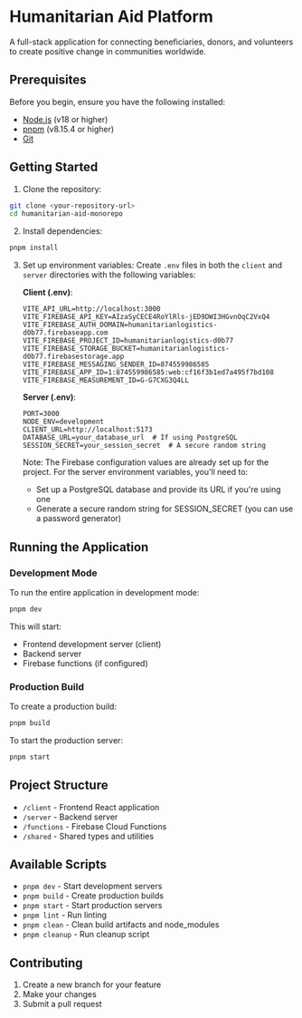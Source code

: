 # Humanitarian Aid Platform

A full-stack application for connecting beneficiaries, donors, and volunteers to create positive change in communities worldwide.

## Prerequisites

Before you begin, ensure you have the following installed:
- [Node.js](https://nodejs.org/) (v18 or higher)
- [pnpm](https://pnpm.io/) (v8.15.4 or higher)
- [Git](https://git-scm.com/)

## Getting Started

1. Clone the repository:
```bash
git clone <your-repository-url>
cd humanitarian-aid-monorepo
```

2. Install dependencies:
```bash
pnpm install
```

3. Set up environment variables:
   Create `.env` files in both the `client` and `server` directories with the following variables:

   **Client (.env)**:
   ```
   VITE_API_URL=http://localhost:3000
   VITE_FIREBASE_API_KEY=AIzaSyCECE4RoYlRls-jED9DWI3HGvnOqC2VxQ4
   VITE_FIREBASE_AUTH_DOMAIN=humanitarianlogistics-d0b77.firebaseapp.com
   VITE_FIREBASE_PROJECT_ID=humanitarianlogistics-d0b77
   VITE_FIREBASE_STORAGE_BUCKET=humanitarianlogistics-d0b77.firebasestorage.app
   VITE_FIREBASE_MESSAGING_SENDER_ID=874559986585
   VITE_FIREBASE_APP_ID=1:874559986585:web:cf16f3b1ed7a495f7bd108
   VITE_FIREBASE_MEASUREMENT_ID=G-G7CXG3Q4LL
   ```

   **Server (.env)**:
   ```
   PORT=3000
   NODE_ENV=development
   CLIENT_URL=http://localhost:5173
   DATABASE_URL=your_database_url  # If using PostgreSQL
   SESSION_SECRET=your_session_secret  # A secure random string
   ```

   Note: The Firebase configuration values are already set up for the project. For the server environment variables, you'll need to:
   - Set up a PostgreSQL database and provide its URL if you're using one
   - Generate a secure random string for SESSION_SECRET (you can use a password generator)

## Running the Application

### Development Mode

To run the entire application in development mode:
```bash
pnpm dev
```

This will start:
- Frontend development server (client)
- Backend server
- Firebase functions (if configured)

### Production Build

To create a production build:
```bash
pnpm build
```

To start the production server:
```bash
pnpm start
```

## Project Structure

- `/client` - Frontend React application
- `/server` - Backend server
- `/functions` - Firebase Cloud Functions
- `/shared` - Shared types and utilities

## Available Scripts

- `pnpm dev` - Start development servers
- `pnpm build` - Create production builds
- `pnpm start` - Start production servers
- `pnpm lint` - Run linting
- `pnpm clean` - Clean build artifacts and node_modules
- `pnpm cleanup` - Run cleanup script

## Contributing

1. Create a new branch for your feature
2. Make your changes
3. Submit a pull request

